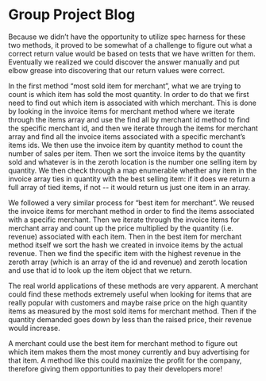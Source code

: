 # Group Project Blog

Because we didn’t have the opportunity to utilize spec harness for these two methods, it proved to be somewhat of a challenge to figure out what a correct return value would be based on tests that we have written for them. Eventually we realized we could discover the answer manually and put elbow grease into discovering that our return values were correct.

In the first method “most sold item for merchant”,  what we are trying to count is which item has sold the most quantity. In order to do that we first need to find out which item is associated with which merchant. This is done by looking in the invoice items for merchant method where we iterate through the items array and use the find all by merchant id method to find the specific merchant id, and then we iterate through the items for merchant array and find all the invoice items associated with a specific merchant’s items ids. We then use the invoice item by quantity method to count the number of sales per item. Then we sort the invoice items by the quantity sold and whatever is in the zeroth location is the number one selling item by quantity. We then check through a map enumerable whether any item in the invoice array ties in quantity with the best selling item: if it does we return a full array of tied items, if not -- it would return us just one item in an array.

We followed a very similar process for “best item for merchant”. We reused the invoice items for merchant method in order to find the items associated with a specific merchant. Then we iterate through the invoice items for merchant array and count up the price multiplied by the quantity (i.e. revenue) associated with each item. Then in the best item for merchant method itself we sort the hash we created in invoice items by the actual revenue. Then we find the specific item with the highest revenue in the zeroth array  (which is an array of the id and revenue) and zeroth location and use that id to look up the item object that we return.

The real world applications of these methods are very apparent. A merchant could find these methods extremely useful when looking for items that are really popular with customers and maybe raise price on the high quantity items as measured by the most sold items for merchant method. Then if the quantity demanded goes down by less than the raised price, their revenue would increase.

A merchant could use the best item for merchant method to figure out which item makes them the most money currently and buy advertising for that item. A method like this could maximize the profit for the company, therefore giving them opportunities to pay their developers more!
